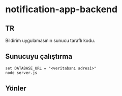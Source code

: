 # notification-app-backend
## TR
Bildirim uygulamasının sunucu taraflı kodu.
## Sunucuyu çalıştırma
```
set DATABASE_URL = "<veritabanı adresi>"
node server.js
```
## Yönler

